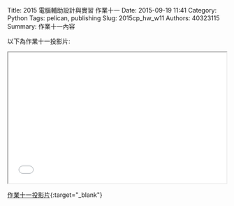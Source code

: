 Title: 2015 電腦輔助設計與實習 作業十一
Date: 2015-09-19 11:41
Category: Python
Tags: pelican, publishing
Slug: 2015cp_hw_w11
Authors: 40323115
Summary: 作業十一內容

以下為作業十一投影片:

<iframe src="40323115_cp_w11.html" width="500" height="300"></iframe>

[作業十一投影片](40323115_cp_w11.html){:target="_blank"}



